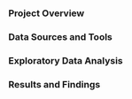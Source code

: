### Project Overview

### Data Sources and Tools

### Exploratory Data Analysis

### Results and Findings
